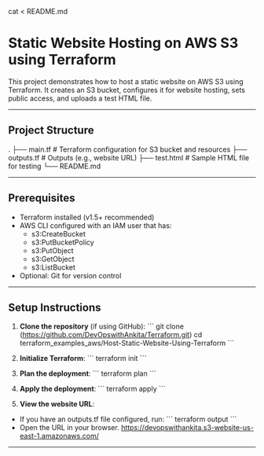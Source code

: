 cat <<EOT > README.md
# Static Website Hosting on AWS S3 using Terraform

This project demonstrates how to host a static website on AWS S3 using Terraform. It creates an S3 bucket, configures it for website hosting, sets public access, and uploads a test HTML file.

---

## **Project Structure**

.
├── main.tf                # Terraform configuration for S3 bucket and resources
├── outputs.tf             # Outputs (e.g., website URL)
├── test.html  # Sample HTML file for testing 
└── README.md

---

## **Prerequisites**

- Terraform installed (v1.5+ recommended)
- AWS CLI configured with an IAM user that has:
  - s3:CreateBucket
  - s3:PutBucketPolicy
  - s3:PutObject
  - s3:GetObject
  - s3:ListBucket
- Optional: Git for version control

---

## **Setup Instructions**

1. **Clone the repository** (if using GitHub):
\`\`\`
git clone (https://github.com/DevOpswithAnkita/Terraform.git)
cd terraform_examples_aws/Host-Static-Website-Using-Terraform
\`\`\`

2. **Initialize Terraform**:
\`\`\`
terraform init
\`\`\`

3. **Plan the deployment**:
\`\`\`
terraform plan
\`\`\`

4. **Apply the deployment**:
\`\`\`
terraform apply
\`\`\`

5. **View the website URL**:
- If you have an outputs.tf file configured, run:
\`\`\`
terraform output
\`\`\`
- Open the URL in your browser.
     https://devopswithankita.s3-website-us-east-1.amazonaws.com/
---


